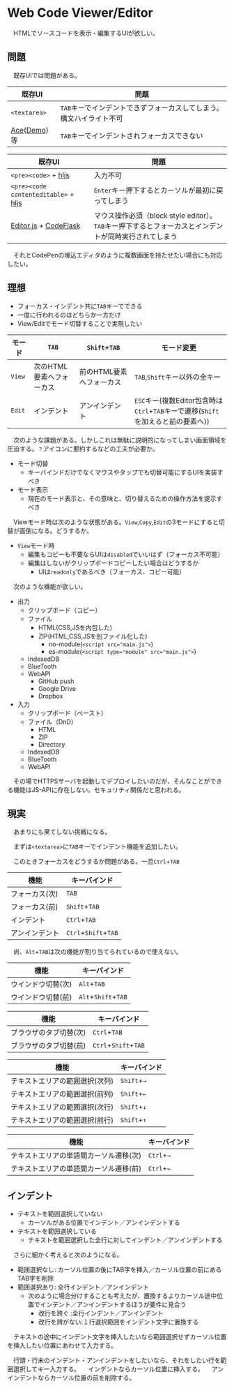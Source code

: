 # Web Code Viewer/Editor

　HTMLでソースコードを表示・編集するUIが欲しい。

## 問題

　既存UIでは問題がある。

既存UI|問題
------|----
`<textarea>`|`TAB`キーでインデントできずフォーカスしてしまう。構文ハイライト不可
[Ace][]([Demo][Ace Demo])等|`TAB`キーでインデントされフォーカスできない

既存UI|問題
------|----
`<pre><code>` + [hljs][]|入力不可
`<pre><code contenteditable>` + [hljs][]|`Enter`キー押下するとカーソルが最初に戻ってしまう
[Editor.js][] + [CodeFlask][]|マウス操作必須（block style editor）。`TAB`キー押下するとフォーカスとインデントが同時実行されてしまう

[Ace]:https://github.com/ajaxorg/ace?tab=readme-ov-file#documentation
[Ace Demo]:https://ace.c9.io/build/kitchen-sink.html
[hljs]:https://highlightjs.org/
[Editor.js]:https://editorjs.io/
[CodeFlask]:https://github.com/calumk/editorjs-codeflask

　それとCodePenの埋込エディタのように複数画面を持たせたい場合にも対応したい。

## 理想

* フォーカス・インデント共に`TAB`キーでできる
* 一度に行われるのはどちらか一方だけ
* View/Editでモード切替することで実現したい

モード|`TAB`|`Shift`+`TAB`|モード変更
------|-----|-------------|----------
`View`|次のHTML要素へフォーカス|前のHTML要素へフォーカス|`TAB`,`Shift`キー以外の全キー
`Edit`|インデント|アンインデント|`ESC`キー(複数Editor包含時は`Ctrl`+`TAB`キーで遷移(`Shift`を加えると前の要素へ))

　次のような課題がある。しかしこれは無駄に説明的になってしまい画面領域を圧迫する。`？`アイコンに要約するなどの工夫が必要か。

* モード切替
    * キーバインドだけでなくマウスやタップでも切替可能にするUIを実装すべき
* モード表示
    * 現在のモード表示と、その意味と、切り替えるための操作方法を提示すべき

　Viewモード時は次のような状態がある。`View`,`Copy`,`Edit`の3モードにすると切替が面倒になる。どうするか。

* `View`モード時
    * 編集もコピーも不要ならUIは`disabled`でいいはず（フォーカス不可能）
    * 編集はしないがクリップボードコピーしたい場合はどうするか
        * UIは`readonly`であるべき（フォーカス、コピー可能）

　次のような機能が欲しい。

* 出力
    * クリップボード（コピー）
    * ファイル
        * HTML(CSS,JSを内包した)
        * ZIP(HTML,CSS,JSを別ファイル化した)
            * no-module(`<script src="main.js">`)
            * es-module(`<script type="module" src="main.js">`)
    * IndexedDB
    * BlueTooth
    * WebAPI
        * GitHub push
        * Google Drive
        * Dropbox
* 入力
    * クリップボード（ペースト）
    * ファイル（DnD）
        * HTML
        * ZIP
        * Directory
    * IndexedDB
    * BlueTooth
    * WebAPI

　その場でHTTPSサーバを起動してデプロイしたいのだが、そんなことができる機能はJS-APIに存在しない。セキュリティ関係だと思われる。

## 現実

　あまりにも果てしない挑戦になる。

　まずは`<textarea>`に`TAB`キーでインデント機能を追加したい。

　このときフォーカスをどうするか問題がある。一旦`Ctrl`+`TAB`

機能|キーバインド
----|------------
フォーカス(次)|`TAB`
フォーカス(前)|`Shift`+`TAB`
インデント|`Ctrl`+`TAB`
アンインデント|`Ctrl`+`Shift`+`TAB`

　尚、`Alt`+`TAB`は次の機能が割り当てられているので使えない。

機能|キーバインド
----|------------
ウインドウ切替(次)|`Alt`+`TAB`
ウインドウ切替(前)|`Alt`+`Shift`+`TAB`

機能|キーバインド
----|------------
ブラウザのタブ切替(次)|`Ctrl`+`TAB`
ブラウザのタブ切替(前)|`Ctrl`+`Shift`+`TAB`

機能|キーバインド
----|------------
テキストエリアの範囲選択(次列)|`Shift`+`→`
テキストエリアの範囲選択(前列)|`Shift`+`←`
テキストエリアの範囲選択(次行)|`Shift`+`↓`
テキストエリアの範囲選択(前行)|`Shift`+`↑`

機能|キーバインド
----|------------
テキストエリアの単語間カーソル遷移(次)|`Ctrl`+`→`
テキストエリアの単語間カーソル遷移(前)|`Ctrl`+`←`


## インデント

* テキストを範囲選択していない
    * カーソルがある位置でインデント／アンインデントする
* テキストを範囲選択している
    * テキストを範囲選択した全行に対してインデント／アンインデントする

　さらに細かく考えると次のようになる。

* 範囲選択なし: カーソル位置の後にTAB字を挿入／カーソル位置の前にあるTAB字を削除
* 範囲選択あり: 全行インデント／アンインデント
    * 次のように場合分けすることも考えたが、置換するよりカーソル途中位置でインデント／アンインデントするほうが要件に見合う
        * 改行を跨ぐ    :全行インデント／アンインデント
        * 改行を跨がない:１行選択範囲をインデント文字に置換する

　テキストの途中にインデント文字を挿入したいなら範囲選択せずカーソル位置を挿入したい位置にあわせて入力する。

　行頭・行末のインデント・アンインデントをしたいなら、それをしたい行を範囲選択してキー入力する。
　インデントならカーソル位置に挿入する。
　アンインデントならカーソル位置の前を削除する。




